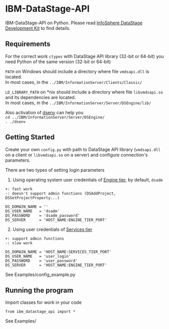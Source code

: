 # IBM-DataStage-API

IBM-DataStage-API on Python.
Please read [InfoSphere DataStage Development Kit](https://www.ibm.com/support/knowledgecenter/en/SSZJPZ_11.7.0/com.ibm.swg.im.iis.ds.cliapi.ref.doc/topics/r_dsvjbref_WebSphere_DataStage_Development_Kit.html) to find details.

## Requirements

For the correct work `ctypes` with DataStage API library (32-bit or 64-bit) you need Python of the same version (32-bit or 64-bit)

`PATH` on Windows should include a directory where file `vmdsapi.dll` is located.  
In most cases, in the `../IBM/InformationServer/Clients/Classic/`

`LD_LIBRARY_PATH` on \*nix should include a directory where file `libvmdsapi.so` and its dependencies are located.  
In most cases, in the `../IBM/InformationServer/Server/DSEngine/lib/`

Also activation of [dsenv](https://www.ibm.com/support/knowledgecenter/en/SSZJPZ_11.7.0/com.ibm.swg.im.iis.productization.iisinfsv.install.doc/topics/wsisinst_dsenv_file.html) can help you  
`cd ../IBM/InformationServer/Server/DSEngine/`  
`. ./dsenv`

## Getting Started

Create your own `config.py` with path to DataStage API library (`vmdsapi.dll` on a client or `libvmdsapi.so` on a server) and configure connection's parameters.

There are two types of setting login parameters

1. Using operating system user credentials of [Engine tier](https://www.ibm.com/support/knowledgecenter/en/SSZJPZ_11.7.0/com.ibm.swg.im.iis.productization.iisinfsv.overview.arch.doc/topics/wsisinst_arch_engine_layer.html), by default, `dsadm`
```
+: fast work
-: doesn't support admin functions (DSAddProject, DSSetProjectProperty...)

DS_DOMAIN_NAME = ''
DS_USER_NAME   = 'dsadm'
DS_PASSWORD    = 'dsadm_password'
DS_SERVER      = 'HOST_NAME:ENGINE_TIER_PORT'
```

2. Using user credentials of [Services tier](https://www.ibm.com/support/knowledgecenter/en/SSZJPZ_11.7.0/com.ibm.swg.im.iis.productization.iisinfsv.overview.arch.doc/topics/wsisinst_arch_domain_layer.html)
```
+: support admin functions
-: slow work

DS_DOMAIN_NAME = 'HOST_NAME:SERVICES_TIER_PORT'
DS_USER_NAME   = 'user_login'
DS_PASSWORD    = 'user_password'
DS_SERVER      = 'HOST_NAME:ENGINE_TIER_PORT'
```

See Examples/config_example.py

## Running the program

Import classes for work in your code

```
from ibm_datastage_api import *
```

See Examples/
